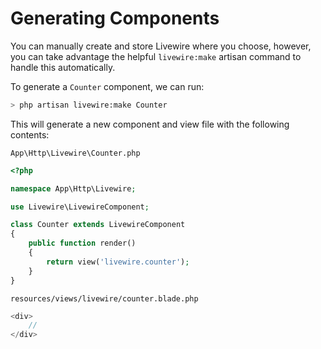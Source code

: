 # Generating Components

You can manually create and store Livewire where you choose, however, you can take advantage the helpful `livewire:make` artisan command to handle this automatically.

To generate a `Counter` component, we can run:
```bash
> php artisan livewire:make Counter
```

This will generate a new component and view file with the following contents:

<div title="Component">
<div title="Component__class">

`App\Http\Livewire\Counter.php`
```php
<?php

namespace App\Http\Livewire;

use Livewire\LivewireComponent;

class Counter extends LivewireComponent
{
    public function render()
    {
        return view('livewire.counter');
    }
}
```

</div>
<div title="Component__view">

`resources/views/livewire/counter.blade.php`
```php
<div>
    //
</div>
```
</div>
</div>
